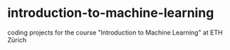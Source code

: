 # introduction-to-machine-learning
coding projects for the course "Introduction to Machine Learning" at ETH Zürich
